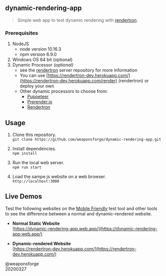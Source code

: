 ## dynamic-rendering-app

> Simple web app to test dynamic rendering with [rendertron](https://github.com/weaponsforge/rendertron/).

### Prerequisites

1. NodeJS
	- node version 10.16.3
	- npm version 6.9.0
2. Windows OS 64 bit (optional)
3. Dynamic Processor *(optional)*
	- see the [rendertron](https://github.com/weaponsforge/rendertron/) server repository for more information
	- You can use [https://rendertron-dev.herokuapp.com/](https://rendertron-dev.herokuapp.com/render) (rendertron) or deploy your own
	- Other dynamic processors to choose from:
		- [Puppeteer](https://developers.google.com/web/tools/puppeteer/)
		- [Prerender.io](https://prerender.io/)
		- [Rendertron](https://github.com/GoogleChrome/rendertron#installing--deploying)


## Usage

1. Clone this repository.  
`git clone https://github.com/weaponsforge/dynamic-rendering-app.git`

2. Install dependencies.  
`npm install`

3. Run the local web server.  
`npm run start`

4. Load the sampe js website on a web browser.  
`http://localhost:3000`



## Live Demos

Test the following websites on the [Mobile Friendly](https://search.google.com/test/mobile-friendly) test tool and other tools to see the difference between a normal and dynamic-rendered website.

- **Normal Static Website**  
[https://dynamic-rendering-app.web.app/](https://dynamic-rendering-app.web.app/)

- **Dynamic-rendered Website**  
[https://rendertron-dev.herokuapp.com/](https://rendertron-dev.herokuapp.com/)



@weaponsforge  
20200327